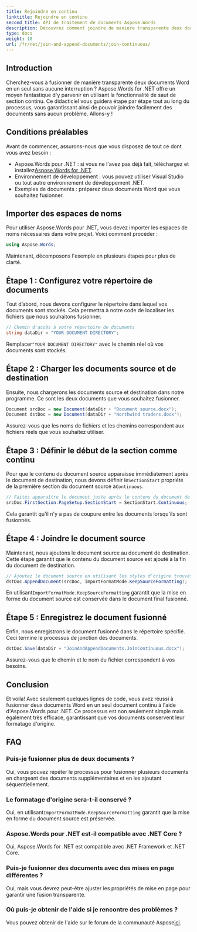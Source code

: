 ```yaml
---
title: Rejoindre en continu
linktitle: Rejoindre en continu
second_title: API de traitement de documents Aspose.Words
description: Découvrez comment joindre de manière transparente deux documents Word à l'aide d'Aspose.Words pour .NET. Suivez notre guide étape par étape pour une fusion de documents fluide et efficace.
type: docs
weight: 10
url: /fr/net/join-and-append-documents/join-continuous/
---
```

## Introduction

Cherchez-vous à fusionner de manière transparente deux documents Word en un seul sans aucune interruption ? Aspose.Words for .NET offre un moyen fantastique d'y parvenir en utilisant la fonctionnalité de saut de section continu. Ce didacticiel vous guidera étape par étape tout au long du processus, vous garantissant ainsi de pouvoir joindre facilement des documents sans aucun problème. Allons-y !

## Conditions préalables

Avant de commencer, assurons-nous que vous disposez de tout ce dont vous avez besoin :

-  Aspose.Words pour .NET : si vous ne l'avez pas déjà fait, téléchargez et installez[Aspose.Words for .NET](https://releases.aspose.com/words/net/).
- Environnement de développement : vous pouvez utiliser Visual Studio ou tout autre environnement de développement .NET.
- Exemples de documents : préparez deux documents Word que vous souhaitez fusionner.

## Importer des espaces de noms

Pour utiliser Aspose.Words pour .NET, vous devez importer les espaces de noms nécessaires dans votre projet. Voici comment procéder :

```csharp
using Aspose.Words;
```

Maintenant, décomposons l'exemple en plusieurs étapes pour plus de clarté.

## Étape 1 : Configurez votre répertoire de documents

Tout d’abord, nous devons configurer le répertoire dans lequel vos documents sont stockés. Cela permettra à notre code de localiser les fichiers que nous souhaitons fusionner.

```csharp
// Chemin d'accès à votre répertoire de documents
string dataDir = "YOUR DOCUMENT DIRECTORY";
```

 Remplacer`"YOUR DOCUMENT DIRECTORY"` avec le chemin réel où vos documents sont stockés.

## Étape 2 : Charger les documents source et de destination

Ensuite, nous chargerons les documents source et destination dans notre programme. Ce sont les deux documents que vous souhaitez fusionner.

```csharp
Document srcDoc = new Document(dataDir + "Document source.docx");
Document dstDoc = new Document(dataDir + "Northwind traders.docx");
```

Assurez-vous que les noms de fichiers et les chemins correspondent aux fichiers réels que vous souhaitez utiliser.

## Étape 3 : Définir le début de la section comme continu

 Pour que le contenu du document source apparaisse immédiatement après le document de destination, nous devons définir le`SectionStart` propriété de la première section du document source à`Continuous`.

```csharp
// Faites apparaître le document juste après le contenu du document de destination.
srcDoc.FirstSection.PageSetup.SectionStart = SectionStart.Continuous;
```

Cela garantit qu'il n'y a pas de coupure entre les documents lorsqu'ils sont fusionnés.

## Étape 4 : Joindre le document source

Maintenant, nous ajoutons le document source au document de destination. Cette étape garantit que le contenu du document source est ajouté à la fin du document de destination.

```csharp
// Ajoutez le document source en utilisant les styles d'origine trouvés dans le document source.
dstDoc.AppendDocument(srcDoc, ImportFormatMode.KeepSourceFormatting);
```

 En utilisant`ImportFormatMode.KeepSourceFormatting` garantit que la mise en forme du document source est conservée dans le document final fusionné.

## Étape 5 : Enregistrez le document fusionné

Enfin, nous enregistrons le document fusionné dans le répertoire spécifié. Ceci termine le processus de jonction des documents.

```csharp
dstDoc.Save(dataDir + "JoinAndAppendDocuments.JoinContinuous.docx");
```

Assurez-vous que le chemin et le nom du fichier correspondent à vos besoins.

## Conclusion

Et voila! Avec seulement quelques lignes de code, vous avez réussi à fusionner deux documents Word en un seul document continu à l'aide d'Aspose.Words pour .NET. Ce processus est non seulement simple mais également très efficace, garantissant que vos documents conservent leur formatage d'origine.

## FAQ

### Puis-je fusionner plus de deux documents ?
Oui, vous pouvez répéter le processus pour fusionner plusieurs documents en chargeant des documents supplémentaires et en les ajoutant séquentiellement.

### Le formatage d'origine sera-t-il conservé ?
 Oui, en utilisant`ImportFormatMode.KeepSourceFormatting` garantit que la mise en forme du document source est préservée.

### Aspose.Words pour .NET est-il compatible avec .NET Core ?
Oui, Aspose.Words for .NET est compatible avec .NET Framework et .NET Core.

### Puis-je fusionner des documents avec des mises en page différentes ?
Oui, mais vous devrez peut-être ajuster les propriétés de mise en page pour garantir une fusion transparente.

### Où puis-je obtenir de l'aide si je rencontre des problèmes ?
 Vous pouvez obtenir de l'aide sur le forum de la communauté Aspose[ici](https://forum.aspose.com/c/words/8).